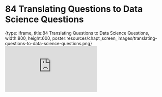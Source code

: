 # 84 Translating Questions to Data Science Questions
 
{type: iframe, title:84 Translating Questions to Data Science Questions, width:800, height:600, poster:resources/chapt_screen_images/translating-questions-to-data-science-questions.png}
![](https://datatrail-jhu.github.io/DataTrail_ReOrg/no_toc/translating-questions-to-data-science-questions.html)
 

 
